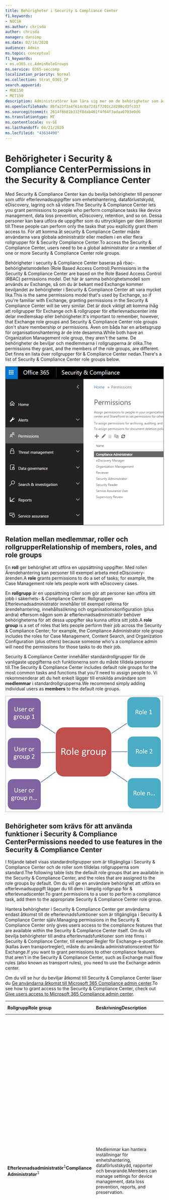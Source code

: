 ```yaml
---
title: Behörigheter i Security & Compliance Center
f1.keywords:
- NOCSH
ms.author: chrisda
author: chrisda
manager: dansimp
ms.date: 02/14/2020
audience: Admin
ms.topic: conceptual
f1_keywords:
- ms.o365.cc.AdminRoleGroups
ms.service: O365-seccomp
localization_priority: Normal
ms.collection: Strat_O365_IP
search.appverid:
- MOE150
- MET150
description: Administratörer kan lära sig mer om de behörigheter som är tillgängliga i Security & Compliance Center.
ms.openlocfilehash: 8bfa22f3a4f614c0a72d1f7201c2d299cd3fc337
ms.sourcegitcommit: 2614f8b81b332f8dab461f4f64f3adaa6703e0d6
ms.translationtype: MT
ms.contentlocale: sv-SE
ms.lasthandoff: 04/21/2020
ms.locfileid: "43634490"
---
```

# <a name="permissions-in-the-security--compliance-center"></a><span data-ttu-id="3902a-103">Behörigheter i Security & Compliance Center</span><span class="sxs-lookup"><span data-stu-id="3902a-103">Permissions in the Security & Compliance Center</span></span>

<span data-ttu-id="3902a-104">Med Security & Compliance Center kan du bevilja behörigheter till personer som utför efterlevnadsuppgifter som enhetshantering, dataförlustskydd, eDiscovery, lagring och så vidare.</span><span class="sxs-lookup"><span data-stu-id="3902a-104">The Security & Compliance Center lets you grant permissions to people who perform compliance tasks like device management, data loss prevention, eDiscovery, retention, and so on.</span></span> <span data-ttu-id="3902a-105">Dessa personer kan bara utföra de uppgifter som du uttryckligen ger dem åtkomst till.</span><span class="sxs-lookup"><span data-stu-id="3902a-105">These people can perform only the tasks that you explicitly grant them access to.</span></span> <span data-ttu-id="3902a-106">För att komma åt security & Compliance Center måste användarna vara globala administratör eller medlem i en eller flera rollgrupper för & Security Compliance Center.</span><span class="sxs-lookup"><span data-stu-id="3902a-106">To access the Security & Compliance Center, users need to be a global administrator or a member of one or more Security & Compliance Center role groups.</span></span>

<span data-ttu-id="3902a-107">Behörigheter i security & Compliance Center baseras på rbac-behörighetsmodellen (Role Based Access Control).</span><span class="sxs-lookup"><span data-stu-id="3902a-107">Permissions in the Security & Compliance Center are based on the Role Based Access Control (RBAC) permissions model.</span></span> <span data-ttu-id="3902a-108">Det här är samma behörighetsmodell som används av Exchange, så om du är bekant med Exchange kommer beviljandet av behörigheter i Security & Compliance Center att vara mycket lika.</span><span class="sxs-lookup"><span data-stu-id="3902a-108">This is the same permissions model that's used by Exchange, so if you're familiar with Exchange, granting permissions in the Security & Compliance Center will be very similar.</span></span> <span data-ttu-id="3902a-109">Det är dock viktigt att komma ihåg att rollgrupper för Exchange och & rollgrupper för efterlevnadscenter inte delar medlemskap eller behörigheter.</span><span class="sxs-lookup"><span data-stu-id="3902a-109">It's important to remember, however, that Exchange role groups and Security & Compliance Center role groups don't share membership or permissions.</span></span> <span data-ttu-id="3902a-110">Även om båda har en arbetsgrupp för organisationshantering är de inte desamma.</span><span class="sxs-lookup"><span data-stu-id="3902a-110">While both have an Organization Management role group, they aren't the same.</span></span> <span data-ttu-id="3902a-111">De behörigheter de beviljar och medlemmarna i rollgrupperna är olika.</span><span class="sxs-lookup"><span data-stu-id="3902a-111">The permissions they grant, and the members of the role groups, are different.</span></span> <span data-ttu-id="3902a-112">Det finns en lista över rollgrupper för & Compliance Center nedan.</span><span class="sxs-lookup"><span data-stu-id="3902a-112">There's a list of Security & Compliance Center role groups below.</span></span>

![Sidan Behörigheter i säkerhets- & compliance center](../../media/992c20ca-e82e-497c-9c8d-6fab212deb80.png)

## <a name="relationship-of-members-roles-and-role-groups"></a><span data-ttu-id="3902a-114">Relation mellan medlemmar, roller och rollgrupper</span><span class="sxs-lookup"><span data-stu-id="3902a-114">Relationship of members, roles, and role groups</span></span>

<span data-ttu-id="3902a-115">En **roll** ger behörighet att utföra en uppsättning uppgifter. Med rollen Ärendehantering kan personer till exempel arbeta med eDiscovery-ärenden.</span><span class="sxs-lookup"><span data-stu-id="3902a-115">A **role** grants permissions to do a set of tasks; for example, the Case Management role lets people work with eDiscovery cases.</span></span>

<span data-ttu-id="3902a-116">En **rollgrupp** är en uppsättning roller som gör att personer kan utföra sitt jobb i säkerhets- & Compliance Center. Rollgruppen Efterlevnadsadministratör innehåller till exempel rollerna för ärendehantering, innehållssökning och organisationskonfiguration (plus andra) eftersom någon som är efterlevnadsadministratör behöver behörigheterna för att dessa uppgifter ska kunna utföra sitt jobb.</span><span class="sxs-lookup"><span data-stu-id="3902a-116">A **role group** is a set of roles that lets people perform their job across the Security & Compliance Center; for example, the Compliance Administrator role group includes the roles for Case Management, Content Search, and Organization Configuration (plus others) because someone who's a compliance admin will need the permissions for those tasks to do their job.</span></span>

<span data-ttu-id="3902a-117">Security & Compliance Center innehåller standardrollgrupper för de vanligaste uppgifterna och funktionerna som du måste tilldela personer till.</span><span class="sxs-lookup"><span data-stu-id="3902a-117">The Security & Compliance Center includes default role groups for the most common tasks and functions that you'll need to assign people to.</span></span> <span data-ttu-id="3902a-118">Vi rekommenderar att du helt enkelt lägger till enskilda användare som **medlemmar** i standardrollgrupperna.</span><span class="sxs-lookup"><span data-stu-id="3902a-118">We recommend simply adding individual users as **members** to the default role groups.</span></span>

![Diagram som visar rollgruppernas relation till roller och medlemmar](../../media/2a16d200-968c-4755-98ec-f1862d58cb8b.png)

## <a name="permissions-needed-to-use-features-in-the-security--compliance-center"></a><span data-ttu-id="3902a-120">Behörigheter som krävs för att använda funktioner i Security & Compliance Center</span><span class="sxs-lookup"><span data-stu-id="3902a-120">Permissions needed to use features in the Security & Compliance Center</span></span>

<span data-ttu-id="3902a-121">I följande tabell visas standardrollgrupper som är tillgängliga i Security & Compliance Center och de roller som tilldelas rollgrupperna som standard.</span><span class="sxs-lookup"><span data-stu-id="3902a-121">The following table lists the default role groups that are available in the Security & Compliance Center, and the roles that are assigned to the role groups by default.</span></span> <span data-ttu-id="3902a-122">Om du vill ge en användare behörighet att utföra en efterlevnadsuppgift lägger du till dem i lämplig rollgrupp för & efterlevnadscenter.</span><span class="sxs-lookup"><span data-stu-id="3902a-122">To grant permissions to a user to perform a compliance task, add them to the appropriate Security & Compliance Center role group.</span></span>

<span data-ttu-id="3902a-123">Hantera behörigheter i Security & Compliance Center ger användarna endast åtkomst till de efterlevnadsfunktioner som är tillgängliga i Security & Compliance Center själv.</span><span class="sxs-lookup"><span data-stu-id="3902a-123">Managing permissions in the Security & Compliance Center only gives users access to the compliance features that are available within the Security & Compliance Center itself.</span></span> <span data-ttu-id="3902a-124">Om du vill bevilja behörigheter till andra efterlevnadsfunktioner som inte finns i Security & Compliance Center, till exempel Regler för Exchange-e-postflöde (kallas även transportregler), måste du använda administrationscentret för Exchange.</span><span class="sxs-lookup"><span data-stu-id="3902a-124">If you want to grant permissions to other compliance features that aren't in the Security & Compliance Center, such as Exchange mail flow rules (also known as transport rules), you need to use the Exchange admin center.</span></span>

<span data-ttu-id="3902a-125">Om du vill se hur du beviljar åtkomst till Security & Compliance Center läser du [Ge användarna åtkomst till Microsoft 365 Compliance admin center](grant-access-to-the-security-and-compliance-center.md).</span><span class="sxs-lookup"><span data-stu-id="3902a-125">To see how to grant access to the Security & Compliance Center, check out [Give users access to Microsoft 365 Compliance admin center](grant-access-to-the-security-and-compliance-center.md).</span></span>

|<span data-ttu-id="3902a-126">**Rollgrupp**</span><span class="sxs-lookup"><span data-stu-id="3902a-126">**Role group**</span></span>|<span data-ttu-id="3902a-127">**Beskrivning**</span><span class="sxs-lookup"><span data-stu-id="3902a-127">**Description**</span></span>|<span data-ttu-id="3902a-128">**Standardroller tilldelade**</span><span class="sxs-lookup"><span data-stu-id="3902a-128">**Default roles assigned**</span></span>|
|:-----|:-----|:-----|
|<span data-ttu-id="3902a-129">**Efterlevnadsadministratör**<sup>1</sup></span><span class="sxs-lookup"><span data-stu-id="3902a-129">**Compliance Administrator**<sup>1</sup></span></span>|<span data-ttu-id="3902a-130">Medlemmar kan hantera inställningar för enhetshantering, dataförlustskydd, rapporter och bevarande.</span><span class="sxs-lookup"><span data-stu-id="3902a-130">Members can manage settings for device management, data loss prevention, reports, and preservation.</span></span>|<span data-ttu-id="3902a-131">Ärendehantering</span><span class="sxs-lookup"><span data-stu-id="3902a-131">Case Management</span></span> <br/><br/> <span data-ttu-id="3902a-132">Administratör för efterlevnad</span><span class="sxs-lookup"><span data-stu-id="3902a-132">Compliance Administrator</span></span> <br/><br/> <span data-ttu-id="3902a-133">Efterlevnadssökning</span><span class="sxs-lookup"><span data-stu-id="3902a-133">Compliance Search</span></span> <br/><br/> <span data-ttu-id="3902a-134">Hantering av DLP-efterlevnad</span><span class="sxs-lookup"><span data-stu-id="3902a-134">DLP Compliance Management</span></span> <br/><br/> <span data-ttu-id="3902a-135">Enhetshantering</span><span class="sxs-lookup"><span data-stu-id="3902a-135">Device Management</span></span> <br/><br/> <span data-ttu-id="3902a-136">Dispositionshantering</span><span class="sxs-lookup"><span data-stu-id="3902a-136">Disposition Management</span></span> <br/><br/> <span data-ttu-id="3902a-137">Hålla</span><span class="sxs-lookup"><span data-stu-id="3902a-137">Hold</span></span> <br/><br/> <span data-ttu-id="3902a-138">Hantering av efterlevnad av IB</span><span class="sxs-lookup"><span data-stu-id="3902a-138">IB Compliance Management</span></span> <br/><br/> <span data-ttu-id="3902a-139">Hantera aviseringar</span><span class="sxs-lookup"><span data-stu-id="3902a-139">Manage Alerts</span></span> <br/><br/> <span data-ttu-id="3902a-140">Organisationskonfiguration</span><span class="sxs-lookup"><span data-stu-id="3902a-140">Organization Configuration</span></span> <br/><br/> <span data-ttu-id="3902a-141">RecordManagement (RecordManagement)</span><span class="sxs-lookup"><span data-stu-id="3902a-141">RecordManagement</span></span> <br/><br/> <span data-ttu-id="3902a-142">Hantering av kvarhållning</span><span class="sxs-lookup"><span data-stu-id="3902a-142">Retention Management</span></span> <br/><br/> <span data-ttu-id="3902a-143">Granskningsloggar med endast visa</span><span class="sxs-lookup"><span data-stu-id="3902a-143">View-Only Audit Logs</span></span> <br/><br/> <span data-ttu-id="3902a-144">Hantering av endast visningsbevarande</span><span class="sxs-lookup"><span data-stu-id="3902a-144">View-Only Retention Management</span></span> <br/><br/> <span data-ttu-id="3902a-145">Hantering av endast vy-DLP-efterlevnad</span><span class="sxs-lookup"><span data-stu-id="3902a-145">View-Only DLP Compliance Management</span></span> <br/><br/> <span data-ttu-id="3902a-146">Hantering av endast visningsenheter</span><span class="sxs-lookup"><span data-stu-id="3902a-146">View-Only Device Management</span></span> <br/><br/> <span data-ttu-id="3902a-147">Hantering av endast visning av IB-efterlevnad</span><span class="sxs-lookup"><span data-stu-id="3902a-147">View-Only IB Compliance Management</span></span> <br/><br/> <span data-ttu-id="3902a-148">Hantera aviseringar som endast visas</span><span class="sxs-lookup"><span data-stu-id="3902a-148">View-Only Manage Alerts</span></span> <br/><br/> <span data-ttu-id="3902a-149">Endast visningsmottagare</span><span class="sxs-lookup"><span data-stu-id="3902a-149">View-Only Recipients</span></span> <br/><br/> <span data-ttu-id="3902a-150">Hantering av endast visningspost</span><span class="sxs-lookup"><span data-stu-id="3902a-150">View-Only Record Management</span></span>|
|<span data-ttu-id="3902a-151">**Administratör för efterlevnadsdata**</span><span class="sxs-lookup"><span data-stu-id="3902a-151">**Compliance Data Administrator**</span></span>|<span data-ttu-id="3902a-152">Medlemmar kan hantera inställningar för enhetshantering, dataskydd, dataförlustskydd, rapporter och bevarande.</span><span class="sxs-lookup"><span data-stu-id="3902a-152">Members can manage settings for device management, data protection, data loss prevention, reports, and preservation.</span></span>|<span data-ttu-id="3902a-153">Administratör för efterlevnad</span><span class="sxs-lookup"><span data-stu-id="3902a-153">Compliance Administrator</span></span> <br/><br/> <span data-ttu-id="3902a-154">Efterlevnadssökning</span><span class="sxs-lookup"><span data-stu-id="3902a-154">Compliance Search</span></span> <br/><br/> <span data-ttu-id="3902a-155">Hantering av DLP-efterlevnad</span><span class="sxs-lookup"><span data-stu-id="3902a-155">DLP Compliance Management</span></span> <br/><br/> <span data-ttu-id="3902a-156">Enhetshantering</span><span class="sxs-lookup"><span data-stu-id="3902a-156">Device Management</span></span> <br/><br/> <span data-ttu-id="3902a-157">Dispositionshantering</span><span class="sxs-lookup"><span data-stu-id="3902a-157">Disposition Management</span></span> <br/><br/> <span data-ttu-id="3902a-158">Hantering av efterlevnad av IB</span><span class="sxs-lookup"><span data-stu-id="3902a-158">IB Compliance Management</span></span> <br/><br/> <span data-ttu-id="3902a-159">Hantera aviseringar</span><span class="sxs-lookup"><span data-stu-id="3902a-159">Manage Alerts</span></span> <br/><br/> <span data-ttu-id="3902a-160">Organisationskonfiguration</span><span class="sxs-lookup"><span data-stu-id="3902a-160">Organization Configuration</span></span> <br/><br/> <span data-ttu-id="3902a-161">RecordManagement (RecordManagement)</span><span class="sxs-lookup"><span data-stu-id="3902a-161">RecordManagement</span></span> <br/><br/> <span data-ttu-id="3902a-162">Hantering av kvarhållning</span><span class="sxs-lookup"><span data-stu-id="3902a-162">Retention Management</span></span> <br/><br/> <span data-ttu-id="3902a-163">Administratör för känslighetsetikett</span><span class="sxs-lookup"><span data-stu-id="3902a-163">Sensitivity Label Administrator</span></span> <br/><br/> <span data-ttu-id="3902a-164">Granskningsloggar med endast visa</span><span class="sxs-lookup"><span data-stu-id="3902a-164">View-Only Audit Logs</span></span> <br/><br/> <span data-ttu-id="3902a-165">Hantering av endast vy-DLP-efterlevnad</span><span class="sxs-lookup"><span data-stu-id="3902a-165">View-Only DLP Compliance Management</span></span> <br/><br/> <span data-ttu-id="3902a-166">Hantering av endast visningsenheter</span><span class="sxs-lookup"><span data-stu-id="3902a-166">View-Only Device Management</span></span> <br/><br/> <span data-ttu-id="3902a-167">Hantering av endast visning av IB-efterlevnad</span><span class="sxs-lookup"><span data-stu-id="3902a-167">View-Only IB Compliance Management</span></span> <br/><br/> <span data-ttu-id="3902a-168">Hantera aviseringar som endast visas</span><span class="sxs-lookup"><span data-stu-id="3902a-168">View-Only Manage Alerts</span></span> <br/><br/> <span data-ttu-id="3902a-169">Endast visningsmottagare</span><span class="sxs-lookup"><span data-stu-id="3902a-169">View-Only Recipients</span></span> <br/><br/> <span data-ttu-id="3902a-170">Hantering av endast visningspost</span><span class="sxs-lookup"><span data-stu-id="3902a-170">View-Only Record Management</span></span> <br/><br/> <span data-ttu-id="3902a-171">Hantering av endast visningsbevarande</span><span class="sxs-lookup"><span data-stu-id="3902a-171">View-Only Retention Management</span></span>|
|<span data-ttu-id="3902a-172">**Data Utredare**</span><span class="sxs-lookup"><span data-stu-id="3902a-172">**Data Investigator**</span></span>|<span data-ttu-id="3902a-173">Medlemmar kan utföra sökningar på postlådor, SharePoint-webbplatser och OneDrive-konton.</span><span class="sxs-lookup"><span data-stu-id="3902a-173">Members can perform searches on mailboxes, SharePoint sites, and OneDrive accounts.</span></span>|<span data-ttu-id="3902a-174">Kommunikation</span><span class="sxs-lookup"><span data-stu-id="3902a-174">Communication</span></span> <br/><br/> <span data-ttu-id="3902a-175">Efterlevnadssökning</span><span class="sxs-lookup"><span data-stu-id="3902a-175">Compliance Search</span></span> <br/><br/> <span data-ttu-id="3902a-176">Vårdnadshavare</span><span class="sxs-lookup"><span data-stu-id="3902a-176">Custodian</span></span> <br/><br/> <span data-ttu-id="3902a-177">Hantering av datautredningar</span><span class="sxs-lookup"><span data-stu-id="3902a-177">Data Investigation Management</span></span> <br/><br/> <span data-ttu-id="3902a-178">Exportera</span><span class="sxs-lookup"><span data-stu-id="3902a-178">Export</span></span><br/><br/> <span data-ttu-id="3902a-179">Förhandsgranska</span><span class="sxs-lookup"><span data-stu-id="3902a-179">Preview</span></span> <br/><br/> <span data-ttu-id="3902a-180">RMS dekryptera</span><span class="sxs-lookup"><span data-stu-id="3902a-180">RMS Decrypt</span></span> <br/><br/> <span data-ttu-id="3902a-181">Recension</span><span class="sxs-lookup"><span data-stu-id="3902a-181">Review</span></span><br/><br/> <span data-ttu-id="3902a-182">Sök och rensa</span><span class="sxs-lookup"><span data-stu-id="3902a-182">Search And Purge</span></span>|
|<span data-ttu-id="3902a-183">**eDiscovery Manager**</span><span class="sxs-lookup"><span data-stu-id="3902a-183">**eDiscovery Manager**</span></span>|<span data-ttu-id="3902a-184">Medlemmar kan utföra sökningar och spärrar på postlådor, SharePoint Online-webbplatser och OneDrive för företag-platser.</span><span class="sxs-lookup"><span data-stu-id="3902a-184">Members can perform searches and place holds on mailboxes, SharePoint Online sites, and OneDrive for Business locations.</span></span> <span data-ttu-id="3902a-185">Medlemmar kan också skapa och hantera eDiscovery-ärenden, lägga till och ta bort medlemmar i ett ärende, skapa och redigera innehållssökningar som är associerade med ett ärende och komma åt ärendedata i Avancerad eDiscovery.</span><span class="sxs-lookup"><span data-stu-id="3902a-185">Members can also create and manage eDiscovery cases, add and remove members to a case, create and edit Content Searches associated with a case, and access case data in Advanced eDiscovery.</span></span> <br/><br/> <span data-ttu-id="3902a-186">En eDiscovery Administrator är medlem i rollgruppen eDiscovery Manager som har tilldelats ytterligare behörigheter.</span><span class="sxs-lookup"><span data-stu-id="3902a-186">An eDiscovery Administrator is a member of the eDiscovery Manager role group who has been assigned additional permissions.</span></span> <span data-ttu-id="3902a-187">Förutom de uppgifter som en eDiscovery Manager kan utföra kan en eDiscovery-administratör:</span><span class="sxs-lookup"><span data-stu-id="3902a-187">In addition to the tasks that an eDiscovery Manager can perform, an eDiscovery Administrator can:</span></span> <br/><span data-ttu-id="3902a-188">\* Visa alla eDiscovery fall i organisationen.</span><span class="sxs-lookup"><span data-stu-id="3902a-188">\* View all eDiscovery cases in the organization.</span></span> <br/><span data-ttu-id="3902a-189">\* Hantera alla eDiscovery fall efter att de lägger sig som en medlem av ärendet.</span><span class="sxs-lookup"><span data-stu-id="3902a-189">\* Manage any eDiscovery case after they add themselves as a member of the case.</span></span> <br/><br/> <span data-ttu-id="3902a-190">Den primära skillnaden mellan en eDiscovery Manager och en eDiscovery Administrator är att en eDiscovery-administratör kan komma åt alla ärenden som visas på sidan **eDiscovery-ärenden** i Security & Compliance Center.</span><span class="sxs-lookup"><span data-stu-id="3902a-190">The primary difference between an eDiscovery Manager and an eDiscovery Administrator is that an eDiscovery Administrator can access all cases that are listed on the **eDiscovery cases** page in the Security & Compliance Center.</span></span> <span data-ttu-id="3902a-191">En eDiscovery-chef kan bara komma åt de ärenden som de har skapat eller ärenden som de är medlemmar i.</span><span class="sxs-lookup"><span data-stu-id="3902a-191">An eDiscovery manager can only access the cases they created or cases they are a member of.</span></span> <span data-ttu-id="3902a-192">Mer information om hur du gör en användare till eDiscovery Administrator finns [i Tilldela eDiscovery-behörigheter i Security & Compliance Center](../../compliance/assign-ediscovery-permissions.md).</span><span class="sxs-lookup"><span data-stu-id="3902a-192">For more information about making a user an eDiscovery Administrator, see [Assign eDiscovery permissions in the Security & Compliance Center](../../compliance/assign-ediscovery-permissions.md).</span></span>|<span data-ttu-id="3902a-193">Ärendehantering</span><span class="sxs-lookup"><span data-stu-id="3902a-193">Case Management</span></span> <br/><br/> <span data-ttu-id="3902a-194">Kommunikation</span><span class="sxs-lookup"><span data-stu-id="3902a-194">Communication</span></span> <br/><br/> <span data-ttu-id="3902a-195">Efterlevnadssökning</span><span class="sxs-lookup"><span data-stu-id="3902a-195">Compliance Search</span></span> <br/><br/> <span data-ttu-id="3902a-196">Vårdnadshavare</span><span class="sxs-lookup"><span data-stu-id="3902a-196">Custodian</span></span> <br/><br/> <span data-ttu-id="3902a-197">Exportera</span><span class="sxs-lookup"><span data-stu-id="3902a-197">Export</span></span> <br/><br/> <span data-ttu-id="3902a-198">Hålla</span><span class="sxs-lookup"><span data-stu-id="3902a-198">Hold</span></span> <br/><br/> <span data-ttu-id="3902a-199">Förhandsgranska</span><span class="sxs-lookup"><span data-stu-id="3902a-199">Preview</span></span> <br/><br/> <span data-ttu-id="3902a-200">RMS dekryptera</span><span class="sxs-lookup"><span data-stu-id="3902a-200">RMS Decrypt</span></span> <br/><br/> <span data-ttu-id="3902a-201">Recension</span><span class="sxs-lookup"><span data-stu-id="3902a-201">Review</span></span>|
|<span data-ttu-id="3902a-202">**Global läsare**</span><span class="sxs-lookup"><span data-stu-id="3902a-202">**Global Reader**</span></span>|<span data-ttu-id="3902a-203">Medlemmar har skrivskyddad åtkomst till rapporter, aviseringar och kan se alla konfigurationer och inställningar.</span><span class="sxs-lookup"><span data-stu-id="3902a-203">Members have read-only access to reports, alerts, and can see all the configuration and settings.</span></span><br/><br/> <span data-ttu-id="3902a-204">Den primära skillnaden mellan Global Reader och Security Reader är att en global läsare kan komma åt **konfiguration och inställningar**.</span><span class="sxs-lookup"><span data-stu-id="3902a-204">The primary difference between Global Reader and Security Reader is that an Global Reader can access **configuration and settings**.</span></span>|<span data-ttu-id="3902a-205">Säkerhetsläsare</span><span class="sxs-lookup"><span data-stu-id="3902a-205">Security Reader</span></span> <br/><br/> <span data-ttu-id="3902a-206">Känslighetsetikettläsare</span><span class="sxs-lookup"><span data-stu-id="3902a-206">Sensitivity Label Reader</span></span> <br/><br/> <span data-ttu-id="3902a-207">Service assurance-vy</span><span class="sxs-lookup"><span data-stu-id="3902a-207">Service Assurance View</span></span> <br/><br/> <span data-ttu-id="3902a-208">Granskningsloggar med endast visa</span><span class="sxs-lookup"><span data-stu-id="3902a-208">View-Only Audit Logs</span></span> <br/><br/> <span data-ttu-id="3902a-209">Hantering av endast vy-DLP-efterlevnad</span><span class="sxs-lookup"><span data-stu-id="3902a-209">View-Only DLP Compliance Management</span></span> <br/><br/> <span data-ttu-id="3902a-210">Hantering av endast visningsenheter</span><span class="sxs-lookup"><span data-stu-id="3902a-210">View-Only Device Management</span></span> <br/><br/> <span data-ttu-id="3902a-211">Hantering av endast visning av IB-efterlevnad</span><span class="sxs-lookup"><span data-stu-id="3902a-211">View-Only IB Compliance Management</span></span> <br/><br/> <span data-ttu-id="3902a-212">Hantera aviseringar som endast visas</span><span class="sxs-lookup"><span data-stu-id="3902a-212">View-Only Manage Alerts</span></span> <br/><br/> <span data-ttu-id="3902a-213">Endast visningsmottagare</span><span class="sxs-lookup"><span data-stu-id="3902a-213">View-Only Recipients</span></span> <br/><br/> <span data-ttu-id="3902a-214">Hantering av endast visningspost</span><span class="sxs-lookup"><span data-stu-id="3902a-214">View-Only Record Management</span></span> <br/><br/> <span data-ttu-id="3902a-215">Hantering av endast visningsbevarande</span><span class="sxs-lookup"><span data-stu-id="3902a-215">View-Only Retention Management</span></span>|
|<span data-ttu-id="3902a-216">**MailFlow-administratör**</span><span class="sxs-lookup"><span data-stu-id="3902a-216">**MailFlow Administrator**</span></span>|<span data-ttu-id="3902a-217">Medlemmar kan övervaka och visa insikter och rapporter om e-postflödet i Security & Compliance Center.</span><span class="sxs-lookup"><span data-stu-id="3902a-217">Members can monitor and view mail flow insights and reports in the Security & Compliance Center.</span></span> <span data-ttu-id="3902a-218">Globala administratörer kan lägga till vanliga användare i den här gruppen, men om användaren inte är medlem i exchange-administratörsgruppen har användaren inte åtkomst till Exchange-administratörsrelaterade uppgifter.</span><span class="sxs-lookup"><span data-stu-id="3902a-218">Global admins can add ordinary users to this group, but, if the user isn't a member of the Exchange Admin group, the user will not have access to Exchange admin-related tasks.</span></span>|<span data-ttu-id="3902a-219">Endast visningsmottagare</span><span class="sxs-lookup"><span data-stu-id="3902a-219">View-Only Recipients</span></span>|
|<span data-ttu-id="3902a-220">**Organisationsledning**<sup>1</sup></span><span class="sxs-lookup"><span data-stu-id="3902a-220">**Organization Management**<sup>1</sup></span></span>|<span data-ttu-id="3902a-221">Medlemmar kan styra behörigheter för åtkomst till funktioner i Security & Compliance Center och även hantera inställningar för enhetshantering, dataförlustskydd, rapporter och bevarande.</span><span class="sxs-lookup"><span data-stu-id="3902a-221">Members can control permissions for accessing features in the Security & Compliance Center, and also manage settings for device management, data loss prevention, reports, and preservation.</span></span> <br/><br/> <span data-ttu-id="3902a-222">Observera att för att en användare som inte är global administratör ska kunna se listan över enheter som hanteras av MDM för Microsoft 365 och utföra åtgärder på dessa enheter, till exempel att dra tillbaka en enhet från MDM för Office 365, måste användaren vara Exchange-administratör.</span><span class="sxs-lookup"><span data-stu-id="3902a-222">Note that in order for a user who is not a global administrator to see the list of devices managed by MDM for Microsoft 365 and perform actions on these devices, such as retiring a device from MDM for Office 365, the user must be an Exchange administrator.</span></span> <br/><br/> <span data-ttu-id="3902a-223">lobal-administratörer läggs automatiskt till som medlemmar i den här rollgruppen.</span><span class="sxs-lookup"><span data-stu-id="3902a-223">lobal admins are automatically added as members of this role group.</span></span>|<span data-ttu-id="3902a-224">Granskningsloggar</span><span class="sxs-lookup"><span data-stu-id="3902a-224">Audit Logs</span></span> <br/><br/> <span data-ttu-id="3902a-225">Ärendehantering</span><span class="sxs-lookup"><span data-stu-id="3902a-225">Case Management</span></span> <br/><br/> <span data-ttu-id="3902a-226">Administratör för efterlevnad</span><span class="sxs-lookup"><span data-stu-id="3902a-226">Compliance Administrator</span></span> <br/><br/> <span data-ttu-id="3902a-227">Efterlevnadssökning</span><span class="sxs-lookup"><span data-stu-id="3902a-227">Compliance Search</span></span> <br/><br/> <span data-ttu-id="3902a-228">Hantering av DLP-efterlevnad</span><span class="sxs-lookup"><span data-stu-id="3902a-228">DLP Compliance Management</span></span> <br/><br/> <span data-ttu-id="3902a-229">Enhetshantering</span><span class="sxs-lookup"><span data-stu-id="3902a-229">Device Management</span></span> <br/><br/> <span data-ttu-id="3902a-230">Dispositionshantering</span><span class="sxs-lookup"><span data-stu-id="3902a-230">Disposition Management</span></span> <br/><br/> <span data-ttu-id="3902a-231">Hålla</span><span class="sxs-lookup"><span data-stu-id="3902a-231">Hold</span></span> <br/><br/> <span data-ttu-id="3902a-232">Hantering av efterlevnad av IB</span><span class="sxs-lookup"><span data-stu-id="3902a-232">IB Compliance Management</span></span> <br/><br/> <span data-ttu-id="3902a-233">Hantera aviseringar</span><span class="sxs-lookup"><span data-stu-id="3902a-233">Manage Alerts</span></span> <br/><br/> <span data-ttu-id="3902a-234">Organisationskonfiguration</span><span class="sxs-lookup"><span data-stu-id="3902a-234">Organization Configuration</span></span> <br/><br/> <span data-ttu-id="3902a-235">Karantän</span><span class="sxs-lookup"><span data-stu-id="3902a-235">Quarantine</span></span> <br/><br/> <span data-ttu-id="3902a-236">RecordManagement (RecordManagement)</span><span class="sxs-lookup"><span data-stu-id="3902a-236">RecordManagement</span></span> <br/><br/> <span data-ttu-id="3902a-237">Hantering av kvarhållning</span><span class="sxs-lookup"><span data-stu-id="3902a-237">Retention Management</span></span> <br/><br/> <span data-ttu-id="3902a-238">Rollhantering</span><span class="sxs-lookup"><span data-stu-id="3902a-238">Role Management</span></span> <br/><br/> <span data-ttu-id="3902a-239">Sök och rensa</span><span class="sxs-lookup"><span data-stu-id="3902a-239">Search And Purge</span></span> <br/><br/> <span data-ttu-id="3902a-240">Säkerhetsadministratör</span><span class="sxs-lookup"><span data-stu-id="3902a-240">Security Administrator</span></span> <br/><br/> <span data-ttu-id="3902a-241">Säkerhetsläsare</span><span class="sxs-lookup"><span data-stu-id="3902a-241">Security Reader</span></span> <br/><br/> <span data-ttu-id="3902a-242">Administratör för känslighetsetikett</span><span class="sxs-lookup"><span data-stu-id="3902a-242">Sensitivity Label Administrator</span></span> <br/><br/> <span data-ttu-id="3902a-243">Känslighetsetikettläsare</span><span class="sxs-lookup"><span data-stu-id="3902a-243">Sensitivity Label Reader</span></span> <br/><br/> <span data-ttu-id="3902a-244">Service assurance-vy</span><span class="sxs-lookup"><span data-stu-id="3902a-244">Service Assurance View</span></span> <br/><br/> <span data-ttu-id="3902a-245">Granskningsloggar med endast visa</span><span class="sxs-lookup"><span data-stu-id="3902a-245">View-Only Audit Logs</span></span> <br/><br/> <span data-ttu-id="3902a-246">Hantering av endast vy-DLP-efterlevnad</span><span class="sxs-lookup"><span data-stu-id="3902a-246">View-Only DLP Compliance Management</span></span> <br/><br/> <span data-ttu-id="3902a-247">Hantering av endast visningsenheter</span><span class="sxs-lookup"><span data-stu-id="3902a-247">View-Only Device Management</span></span> <br/><br/> <span data-ttu-id="3902a-248">Hantering av endast visning av IB-efterlevnad</span><span class="sxs-lookup"><span data-stu-id="3902a-248">View-Only IB Compliance Management</span></span> <br/><br/> <span data-ttu-id="3902a-249">Hantera aviseringar som endast visas</span><span class="sxs-lookup"><span data-stu-id="3902a-249">View-Only Manage Alerts</span></span> <br/><br/> <span data-ttu-id="3902a-250">Endast visningsmottagare</span><span class="sxs-lookup"><span data-stu-id="3902a-250">View-Only Recipients</span></span> <br/><br/> <span data-ttu-id="3902a-251">Hantering av endast visningspost</span><span class="sxs-lookup"><span data-stu-id="3902a-251">View-Only Record Management</span></span> <br/><br/> <span data-ttu-id="3902a-252">Hantering av endast visningsbevarande</span><span class="sxs-lookup"><span data-stu-id="3902a-252">View-Only Retention Management</span></span>|
|<span data-ttu-id="3902a-253">**Karantänadministratör**</span><span class="sxs-lookup"><span data-stu-id="3902a-253">**Quarantine Administrator**</span></span>|<span data-ttu-id="3902a-254">Medlemmar kan komma åt alla karantänåtgärder.</span><span class="sxs-lookup"><span data-stu-id="3902a-254">Members can access all Quarantine actions.</span></span> <span data-ttu-id="3902a-255">Mer information finns i [Hantera meddelanden och filer i karantän som administratör i Office 365](manage-quarantined-messages-and-files.md)</span><span class="sxs-lookup"><span data-stu-id="3902a-255">For more information, see [Manage quarantined messages and files as an admin in Office 365](manage-quarantined-messages-and-files.md)</span></span>|<span data-ttu-id="3902a-256">Karantän</span><span class="sxs-lookup"><span data-stu-id="3902a-256">Quarantine</span></span>|
|<span data-ttu-id="3902a-257">**Hantering av arkivhandlingar**</span><span class="sxs-lookup"><span data-stu-id="3902a-257">**Records Management**</span></span>|<span data-ttu-id="3902a-258">Medlemmar kan hantera och avyttra postinnehåll.</span><span class="sxs-lookup"><span data-stu-id="3902a-258">Members can manage and dispose record content.</span></span>|<span data-ttu-id="3902a-259">Granskningsloggar</span><span class="sxs-lookup"><span data-stu-id="3902a-259">Audit Logs</span></span> <br/><br/> <span data-ttu-id="3902a-260">RecordManagement (RecordManagement)</span><span class="sxs-lookup"><span data-stu-id="3902a-260">RecordManagement</span></span> <br/><br/> <span data-ttu-id="3902a-261">Hantering av kvarhållning</span><span class="sxs-lookup"><span data-stu-id="3902a-261">Retention Management</span></span>|
|<span data-ttu-id="3902a-262">**Granskare**</span><span class="sxs-lookup"><span data-stu-id="3902a-262">**Reviewer**</span></span>|<span data-ttu-id="3902a-263">Medlemmar kan bara visa listan över ärenden på sidan eDiscovery-ärenden i Security & Compliance Center.</span><span class="sxs-lookup"><span data-stu-id="3902a-263">Members can only view the list of cases on the eDiscovery cases page in the Security & Compliance Center.</span></span> <span data-ttu-id="3902a-264">De kan inte skapa, öppna eller hantera ett eDiscovery-ärende.</span><span class="sxs-lookup"><span data-stu-id="3902a-264">They can't create, open, or manage an eDiscovery case.</span></span> <span data-ttu-id="3902a-265">Det primära syftet med den här rollgruppen är att tillåta medlemmar att visa och komma åt ärendedata i [Avancerad eDiscovery (klassisk)](../../compliance/office-365-advanced-ediscovery.md) (även känd som *Advanced eDiscovery v1*).</span><span class="sxs-lookup"><span data-stu-id="3902a-265">The primary purpose of this role group is to allow members to view and access case data in [Advanced eDiscovery (classic)](../../compliance/office-365-advanced-ediscovery.md) (also known as *Advanced eDiscovery v1*).</span></span> <br/><br/> <span data-ttu-id="3902a-266">Den här rollgruppen har de mest restriktiva eDiscovery-relaterade behörigheterna.</span><span class="sxs-lookup"><span data-stu-id="3902a-266">This role group has the most restrictive eDiscovery-related permissions.</span></span><br/><br/><span data-ttu-id="3902a-267">**Anm.:** För närvarande kan användare som är medlemmar i rollgruppen Granskare inte komma åt data i [Avancerad eDiscovery i Microsoft 365](../../compliance/overview-ediscovery-20.md) (kallas även *Advanced eDiscovery v2*).</span><span class="sxs-lookup"><span data-stu-id="3902a-267">**Note:** At this time, users who are a member of the Reviewer role group can't access data in [Advanced eDiscovery in Microsoft 365](../../compliance/overview-ediscovery-20.md) (also known as *Advanced eDiscovery v2*).</span></span> <span data-ttu-id="3902a-268">Om du vill lägga till medlemmar i ett ärende i Avancerad eDiscovery v2 så att de kan granska ärendedata måste en användare vara medlem i rollgruppen eDiscovery Manager.</span><span class="sxs-lookup"><span data-stu-id="3902a-268">To add members to a case in Advanced eDiscovery v2 so that they can review case data, a user must be a member of the eDiscovery Manager role group.</span></span>|<span data-ttu-id="3902a-269">Recension</span><span class="sxs-lookup"><span data-stu-id="3902a-269">Review</span></span>|
|<span data-ttu-id="3902a-270">**Säkerhetsadministratör**</span><span class="sxs-lookup"><span data-stu-id="3902a-270">**Security Administrator**</span></span>|<span data-ttu-id="3902a-271">Medlemmar i den här rollgruppen kan inkludera administratörer över flera tjänster samt externa partnergrupper och Microsoft Support.</span><span class="sxs-lookup"><span data-stu-id="3902a-271">Members of this role group may include cross-service administrators, as well as external partner groups and Microsoft Support.</span></span> <span data-ttu-id="3902a-272">Som standard kanske den här gruppen inte tilldelas några roller.</span><span class="sxs-lookup"><span data-stu-id="3902a-272">By default, this group may not be assigned any roles.</span></span> <span data-ttu-id="3902a-273">Det kommer dock att vara medlem i rollen Säkerhetsadministratörer i Azure Active Directory och ärver funktionerna i den rollen.</span><span class="sxs-lookup"><span data-stu-id="3902a-273">However, it will be a member of the Security Administrators role in Azure Active Directory and will inherit the capabilities of that role.</span></span> <span data-ttu-id="3902a-274">Om du vill hantera behörigheter centralt gör du ändringar i den här rollen i administrationscentret för Azure Active Directory.</span><span class="sxs-lookup"><span data-stu-id="3902a-274">To manage permissions centrally, make changes to this role in the Azure Active Directory admin center.</span></span> <span data-ttu-id="3902a-275">Mer information finns [i Administratörsrollbehörigheter i Azure Active Directory](https://docs.microsoft.com/azure/active-directory/users-groups-roles/directory-assign-admin-roles).</span><span class="sxs-lookup"><span data-stu-id="3902a-275">For more information, see [Administrator role permissions in Azure Active Directory](https://docs.microsoft.com/azure/active-directory/users-groups-roles/directory-assign-admin-roles).</span></span> <br/><br/> <span data-ttu-id="3902a-276">Om du redigerar den här rollgruppen i Security & Compliance Center gäller dessa ändringar endast för Security & Compliance Center och inte andra tjänster, medan ändringar som görs i Administrationscentret för Azure Active Directory påverkar alla tjänster.</span><span class="sxs-lookup"><span data-stu-id="3902a-276">If you edit this role group in the Security & Compliance Center, those changes apply only to the Security & Compliance Center and not any other services, whereas changes made in the Azure Active Directory admin center affect all services.</span></span> <br/><br/> <span data-ttu-id="3902a-277">Alla skrivskyddade behörigheter för rollen Säkerhetsläsare, plus ett antal ytterligare administrativa behörigheter för samma tjänster: Azure Information Protection, Identity Protection Center, Privileged Identity Management, Monitor Office 365 Service Health och Security & Compliance Center.</span><span class="sxs-lookup"><span data-stu-id="3902a-277">All of the read-only permissions of the Security reader role, plus a number of additional administrative permissions for the same services: Azure Information Protection, Identity Protection Center, Privileged Identity Management, Monitor Office 365 Service Health, and Security & Compliance Center.</span></span>|<span data-ttu-id="3902a-278">Granskningsloggar</span><span class="sxs-lookup"><span data-stu-id="3902a-278">Audit Logs</span></span> <br/><br/> <span data-ttu-id="3902a-279">Hantering av DLP-efterlevnad</span><span class="sxs-lookup"><span data-stu-id="3902a-279">DLP Compliance Management</span></span> <br/><br/> <span data-ttu-id="3902a-280">Enhetshantering</span><span class="sxs-lookup"><span data-stu-id="3902a-280">Device Management</span></span> <br/><br/> <span data-ttu-id="3902a-281">Hantering av efterlevnad av IB</span><span class="sxs-lookup"><span data-stu-id="3902a-281">IB Compliance Management</span></span> <br/><br/> <span data-ttu-id="3902a-282">Hantera aviseringar</span><span class="sxs-lookup"><span data-stu-id="3902a-282">Manage Alerts</span></span> <br/><br/> <span data-ttu-id="3902a-283">Karantän</span><span class="sxs-lookup"><span data-stu-id="3902a-283">Quarantine</span></span> <br/><br/> <span data-ttu-id="3902a-284">Säkerhetsadministratör</span><span class="sxs-lookup"><span data-stu-id="3902a-284">Security Administrator</span></span> <br/><br/> <span data-ttu-id="3902a-285">Administratör för känslighetsetikett</span><span class="sxs-lookup"><span data-stu-id="3902a-285">Sensitivity Label Administrator</span></span> <br/><br/> <span data-ttu-id="3902a-286">Granskningsloggar med endast visa</span><span class="sxs-lookup"><span data-stu-id="3902a-286">View-Only Audit Logs</span></span> <br/><br/> <span data-ttu-id="3902a-287">Hantering av endast vy-DLP-efterlevnad</span><span class="sxs-lookup"><span data-stu-id="3902a-287">View-Only DLP Compliance Management</span></span> <br/><br/> <span data-ttu-id="3902a-288">Hantering av endast visningsenheter</span><span class="sxs-lookup"><span data-stu-id="3902a-288">View-Only Device Management</span></span> <br/><br/> <span data-ttu-id="3902a-289">Hantering av endast visning av IB-efterlevnad</span><span class="sxs-lookup"><span data-stu-id="3902a-289">View-Only IB Compliance Management</span></span> <br/><br/> <span data-ttu-id="3902a-290">Hantera aviseringar som endast visas</span><span class="sxs-lookup"><span data-stu-id="3902a-290">View-Only Manage Alerts</span></span>|
|<span data-ttu-id="3902a-291">**Säkerhetsoperatör**</span><span class="sxs-lookup"><span data-stu-id="3902a-291">**Security Operator**</span></span>|<span data-ttu-id="3902a-292">Medlemmar kan hantera säkerhetsaviseringar och även visa rapporter och inställningar för säkerhetsfunktioner.</span><span class="sxs-lookup"><span data-stu-id="3902a-292">Members can manage security alerts, and also view reports and settings of security features.</span></span>|<span data-ttu-id="3902a-293">Efterlevnadssökning</span><span class="sxs-lookup"><span data-stu-id="3902a-293">Compliance Search</span></span> <br/><br/> <span data-ttu-id="3902a-294">Hantera aviseringar</span><span class="sxs-lookup"><span data-stu-id="3902a-294">Manage Alerts</span></span> <br/><br/> <span data-ttu-id="3902a-295">Säkerhetsläsare</span><span class="sxs-lookup"><span data-stu-id="3902a-295">Security Reader</span></span> <br/><br/> <span data-ttu-id="3902a-296">Granskningsloggar med endast visa</span><span class="sxs-lookup"><span data-stu-id="3902a-296">View-Only Audit Logs</span></span> <br/><br/> <span data-ttu-id="3902a-297">Hantering av endast vy-DLP-efterlevnad</span><span class="sxs-lookup"><span data-stu-id="3902a-297">View-Only DLP Compliance Management</span></span> <br/><br/> <span data-ttu-id="3902a-298">Hantering av endast visningsenheter</span><span class="sxs-lookup"><span data-stu-id="3902a-298">View-Only Device Management</span></span> <br/><br/> <span data-ttu-id="3902a-299">Hantering av endast visning av IB-efterlevnad</span><span class="sxs-lookup"><span data-stu-id="3902a-299">View-Only IB Compliance Management</span></span> <br/><br/> <span data-ttu-id="3902a-300">Hantera aviseringar som endast visas</span><span class="sxs-lookup"><span data-stu-id="3902a-300">View-Only Manage Alerts</span></span>|
|<span data-ttu-id="3902a-301">**Säkerhetsläsare**</span><span class="sxs-lookup"><span data-stu-id="3902a-301">**Security Reader**</span></span>|<span data-ttu-id="3902a-302">Medlemmar har skrivskyddad åtkomst till ett antal säkerhetsfunktioner i Identity Protection Center, Privileged Identity Management, Monitor Office 365 Service Health och Security & Compliance Center.</span><span class="sxs-lookup"><span data-stu-id="3902a-302">Members have read-only access to a number of security features of Identity Protection Center, Privileged Identity Management, Monitor Office 365 Service Health, and Security & Compliance Center.</span></span> <br/><br/> <span data-ttu-id="3902a-303">Medlemskap i den här rollgruppen synkroniseras mellan tjänster och hanteras centralt.</span><span class="sxs-lookup"><span data-stu-id="3902a-303">Membership in this role group is synchronized across services and managed centrally.</span></span> <span data-ttu-id="3902a-304">Medlemmar i den här rollgruppen kan inkludera administratörer över flera tjänster samt externa partnergrupper och Microsoft Support.</span><span class="sxs-lookup"><span data-stu-id="3902a-304">Members of this role group may include cross-service administrators, as well as external partner groups and Microsoft Support.</span></span> <span data-ttu-id="3902a-305">Som standard kanske den här gruppen inte tilldelas några roller.</span><span class="sxs-lookup"><span data-stu-id="3902a-305">By default, this group may not be assigned any roles.</span></span> <span data-ttu-id="3902a-306">Den kommer dock att vara medlem i rollen Säkerhetsläsare i Azure Active Directory och ärver funktionerna i den rollen.</span><span class="sxs-lookup"><span data-stu-id="3902a-306">However, it will be a member of the Security Readers role in Azure Active Directory and will inherit the capabilities of that role.</span></span> <span data-ttu-id="3902a-307">Om du vill hantera behörigheter centralt kan du göra ändringar i den här rollen i administrationscentret för Azure Active Directory – mer information finns [i Administratörsrollbehörigheter i Azure Active Directory](https://docs.microsoft.com/azure/active-directory/users-groups-roles/directory-assign-admin-roles).</span><span class="sxs-lookup"><span data-stu-id="3902a-307">To manage permissions centrally, make changes to this role in the Azure Active Directory admin center - for more information, see [Administrator role permissions in Azure Active Directory](https://docs.microsoft.com/azure/active-directory/users-groups-roles/directory-assign-admin-roles).</span></span> <span data-ttu-id="3902a-308">Om du redigerar den här rollgruppen i Security & Compliance Center gäller dessa ändringar endast för Security & Compliance Center och inte andra tjänster, medan ändringar som görs i administrationscentret för Active Directory i Azure påverkar alla tjänster</span><span class="sxs-lookup"><span data-stu-id="3902a-308">If you edit this role group in the Security & Compliance Center, those changes apply only to the Security & Compliance Center and not any other services, whereas changes made in the Azure Active Directory admin center affect all services</span></span>|<span data-ttu-id="3902a-309">Säkerhetsläsare</span><span class="sxs-lookup"><span data-stu-id="3902a-309">Security Reader</span></span> <br/><br/> <span data-ttu-id="3902a-310">Känslighetsetikettläsare</span><span class="sxs-lookup"><span data-stu-id="3902a-310">Sensitivity Label Reader</span></span> <br/><br/> <span data-ttu-id="3902a-311">Hantering av endast vy-DLP-efterlevnad</span><span class="sxs-lookup"><span data-stu-id="3902a-311">View-Only DLP Compliance Management</span></span> <br/><br/> <span data-ttu-id="3902a-312">Hantering av endast visningsenheter</span><span class="sxs-lookup"><span data-stu-id="3902a-312">View-Only Device Management</span></span> <br/><br/> <span data-ttu-id="3902a-313">Hantering av endast visning av IB-efterlevnad</span><span class="sxs-lookup"><span data-stu-id="3902a-313">View-Only IB Compliance Management</span></span> <br/><br/> <span data-ttu-id="3902a-314">Hantera aviseringar som endast visas</span><span class="sxs-lookup"><span data-stu-id="3902a-314">View-Only Manage Alerts</span></span>|
|<span data-ttu-id="3902a-315">**Användare av servicegaranti**</span><span class="sxs-lookup"><span data-stu-id="3902a-315">**Service Assurance User**</span></span>|<span data-ttu-id="3902a-316">Medlemmar kan komma åt avsnittet Service assurance i Security & Compliance Center.</span><span class="sxs-lookup"><span data-stu-id="3902a-316">Members can access the Service assurance section in the Security & Compliance Center.</span></span> <span data-ttu-id="3902a-317">Service assurance innehåller rapporter och dokument som beskriver Microsofts säkerhetsrutiner för kunddata som lagras i Office 365.</span><span class="sxs-lookup"><span data-stu-id="3902a-317">Service assurance provides reports and documents that describe Microsoft's security practices for customer data that's stored in Office 365.</span></span> <span data-ttu-id="3902a-318">Den innehåller också oberoende granskningsrapporter från tredje part om Office 365.</span><span class="sxs-lookup"><span data-stu-id="3902a-318">It also provides independent third-party audit reports on Office 365.</span></span> <span data-ttu-id="3902a-319">Mer information finns [i Service assurance i Security & Compliance Center](https://docs.microsoft.com/microsoft-365/compliance/service-assurance).</span><span class="sxs-lookup"><span data-stu-id="3902a-319">For more information, see [Service assurance in the Security & Compliance Center](https://docs.microsoft.com/microsoft-365/compliance/service-assurance).</span></span>|<span data-ttu-id="3902a-320">Service assurance-vy</span><span class="sxs-lookup"><span data-stu-id="3902a-320">Service Assurance View</span></span>|
|<span data-ttu-id="3902a-321">**Översyn av tillsynen**</span><span class="sxs-lookup"><span data-stu-id="3902a-321">**Supervisory Review**</span></span>|<span data-ttu-id="3902a-322">Medlemmar kan skapa och hantera de principer som definierar vilka meddelanden som ska granskas i en organisation.</span><span class="sxs-lookup"><span data-stu-id="3902a-322">Members can create and manage the policies that define which communications are subject to review in an organization.</span></span> <span data-ttu-id="3902a-323">Mer information finns i [Konfigurera principer för kommunikationsefterlevnad för din organisation](../../compliance/communication-compliance-configure.md).</span><span class="sxs-lookup"><span data-stu-id="3902a-323">For more information, see [Configure communication compliance policies for your organization](../../compliance/communication-compliance-configure.md).</span></span>|<span data-ttu-id="3902a-324">Administratör för tillsynsgranskning</span><span class="sxs-lookup"><span data-stu-id="3902a-324">Supervisory Review Administrator</span></span>|

> [!NOTE]
> <span data-ttu-id="3902a-325"><sup>1.</sup> Den här rollgruppen tilldelar inte medlemmarna de behörigheter som krävs för att söka i granskningsloggen eller för att använda rapporter som kan innehålla Exchange-data, till exempel DLP- eller ATP-rapporterna.</span><span class="sxs-lookup"><span data-stu-id="3902a-325"><sup>1</sup>This role group doesn't assign members the permissions necessary to search the audit log or to use any reports that might include Exchange data, such as the DLP or ATP reports.</span></span> <span data-ttu-id="3902a-326">Om du vill söka i granskningsloggen eller visa alla rapporter måste en användare tilldelas behörigheter i Exchange Online.</span><span class="sxs-lookup"><span data-stu-id="3902a-326">To search the audit log or to view all reports, a user has to be assigned permissions in Exchange Online.</span></span> <span data-ttu-id="3902a-327">Detta beror på att den underliggande cmdlet som används för att söka i granskningsloggen är en Exchange Online-cmdlet.</span><span class="sxs-lookup"><span data-stu-id="3902a-327">This is because the underlying cmdlet used to search the audit log is an Exchange Online cmdlet.</span></span> <span data-ttu-id="3902a-328">Globala administratörer kan söka i granskningsloggen och visa alla rapporter eftersom de automatiskt läggs till som medlemmar i rollgruppen Organisationshantering i Exchange Online.</span><span class="sxs-lookup"><span data-stu-id="3902a-328">Global admins can search the audit log and view all reports because they're automatically added as members of the Organization Management role group in Exchange Online.</span></span> <span data-ttu-id="3902a-329">Mer information finns [i Sök i granskningsloggen i Security & Compliance Center](https://docs.microsoft.com/microsoft-365/compliance/search-the-audit-log-in-security-and-compliance).</span><span class="sxs-lookup"><span data-stu-id="3902a-329">For more information, see [Search the audit log in the Security & Compliance Center](https://docs.microsoft.com/microsoft-365/compliance/search-the-audit-log-in-security-and-compliance).</span></span>

## <a name="roles-in-the-security--compliance-center"></a><span data-ttu-id="3902a-330">Roller i Security & Compliance Center</span><span class="sxs-lookup"><span data-stu-id="3902a-330">Roles in the Security & Compliance Center</span></span>

<span data-ttu-id="3902a-331">I följande tabell visas de tillgängliga rollerna och de rollgrupper som de har tilldelats som standard.</span><span class="sxs-lookup"><span data-stu-id="3902a-331">The following table lists the available roles and the role groups that they're assigned to by default.</span></span>

<span data-ttu-id="3902a-332">Observera att följande roller inte tilldelas rollgruppen Organisationshantering som standard:</span><span class="sxs-lookup"><span data-stu-id="3902a-332">Note that the following roles aren't assigned to the Organization Management role group by default:</span></span>

- <span data-ttu-id="3902a-333">Kommunikation</span><span class="sxs-lookup"><span data-stu-id="3902a-333">Communication</span></span>

- <span data-ttu-id="3902a-334">Vårdnadshavare</span><span class="sxs-lookup"><span data-stu-id="3902a-334">Custodian</span></span>

- <span data-ttu-id="3902a-335">Hantering av datautredningar</span><span class="sxs-lookup"><span data-stu-id="3902a-335">Data Investigation Management</span></span>

- <span data-ttu-id="3902a-336">Exportera</span><span class="sxs-lookup"><span data-stu-id="3902a-336">Export</span></span>

- <span data-ttu-id="3902a-337">Förhandsgranska</span><span class="sxs-lookup"><span data-stu-id="3902a-337">Preview</span></span>

- <span data-ttu-id="3902a-338">Recension</span><span class="sxs-lookup"><span data-stu-id="3902a-338">Review</span></span>

- <span data-ttu-id="3902a-339">RMS dekryptera</span><span class="sxs-lookup"><span data-stu-id="3902a-339">RMS Decrypt</span></span>

- <span data-ttu-id="3902a-340">Administratör för tillsynsgranskning</span><span class="sxs-lookup"><span data-stu-id="3902a-340">Supervisory Review Administrator</span></span>

|<span data-ttu-id="3902a-341">**Roll**</span><span class="sxs-lookup"><span data-stu-id="3902a-341">**Role**</span></span>|<span data-ttu-id="3902a-342">**Beskrivning**</span><span class="sxs-lookup"><span data-stu-id="3902a-342">**Description**</span></span>|<span data-ttu-id="3902a-343">**Standardrollgrupptilldelningar**</span><span class="sxs-lookup"><span data-stu-id="3902a-343">**Default role group assignments**</span></span>|
|:-----|:-----|:-----|
|<span data-ttu-id="3902a-344">**Granskningsloggar**</span><span class="sxs-lookup"><span data-stu-id="3902a-344">**Audit Logs**</span></span>|<span data-ttu-id="3902a-345">Aktivera och konfigurera granskning för organisationen, visa organisationens granskningsrapporter och exportera sedan rapporterna till en fil.</span><span class="sxs-lookup"><span data-stu-id="3902a-345">Turn on and configure auditing for the organization, view the organization's audit reports, and then export these reports to a file.</span></span>|<span data-ttu-id="3902a-346">Organisationshantering</span><span class="sxs-lookup"><span data-stu-id="3902a-346">Organization Management</span></span> <br/><br/> <span data-ttu-id="3902a-347">Hantering av arkivhandlingar</span><span class="sxs-lookup"><span data-stu-id="3902a-347">Records Management</span></span> <br/><br/> <span data-ttu-id="3902a-348">Säkerhetsadministratör</span><span class="sxs-lookup"><span data-stu-id="3902a-348">Security Administrator</span></span>|
|<span data-ttu-id="3902a-349">**Ärendehantering**</span><span class="sxs-lookup"><span data-stu-id="3902a-349">**Case Management**</span></span>|<span data-ttu-id="3902a-350">Skapa, redigera, ta bort och kontrollera åtkomsten till eDiscovery-ärenden.</span><span class="sxs-lookup"><span data-stu-id="3902a-350">Create, edit, delete, and control access to eDiscovery cases.</span></span>|<span data-ttu-id="3902a-351">Administratör för efterlevnad</span><span class="sxs-lookup"><span data-stu-id="3902a-351">Compliance Administrator</span></span> <br/><br/> <span data-ttu-id="3902a-352">eDiscovery Manager</span><span class="sxs-lookup"><span data-stu-id="3902a-352">eDiscovery Manager</span></span> <br/><br/> <span data-ttu-id="3902a-353">Organisationshantering</span><span class="sxs-lookup"><span data-stu-id="3902a-353">Organization Management</span></span>|
|<span data-ttu-id="3902a-354">**Kommunikation**</span><span class="sxs-lookup"><span data-stu-id="3902a-354">**Communication**</span></span>|<span data-ttu-id="3902a-355">Hantera all kommunikation med de vårdnadshavare som identifierats i ett avancerat eDiscovery-fall.</span><span class="sxs-lookup"><span data-stu-id="3902a-355">Manage all communications with the custodians identified in an Advanced eDiscovery case.</span></span>  <span data-ttu-id="3902a-356">Skapa spärra meddelanden, håll upp påminnelser och eskalering till hantering.</span><span class="sxs-lookup"><span data-stu-id="3902a-356">Create hold notifications, hold reminders, and escalations to management.</span></span> <span data-ttu-id="3902a-357">Spåra bekräftelse av förvaringsrum och hantera åtkomst till den depåportal som används av varje vårdnadshavare i ett fall för att spåra kommunikation i de fall där de identifierades som vårdnadshavare.</span><span class="sxs-lookup"><span data-stu-id="3902a-357">Track custodian acknowledgement of hold notifications and manage access to the custodian portal that is used by each custodian in a case to track communications for the cases where they were identified as a custodian.</span></span>|<span data-ttu-id="3902a-358">eDiscovery Manager</span><span class="sxs-lookup"><span data-stu-id="3902a-358">eDiscovery Manager</span></span>|
|<span data-ttu-id="3902a-359">**Administratör för efterlevnad**</span><span class="sxs-lookup"><span data-stu-id="3902a-359">**Compliance Administrator**</span></span>|<span data-ttu-id="3902a-360">Visa och redigera inställningar och rapporter för efterlevnadsfunktioner.</span><span class="sxs-lookup"><span data-stu-id="3902a-360">View and edit settings and reports for compliance features.</span></span>|<span data-ttu-id="3902a-361">Administratör för efterlevnad</span><span class="sxs-lookup"><span data-stu-id="3902a-361">Compliance Administrator</span></span> <br/><br/> <span data-ttu-id="3902a-362">Administratör för efterlevnadsdata</span><span class="sxs-lookup"><span data-stu-id="3902a-362">Compliance Data Administrator</span></span> <br/><br/> <span data-ttu-id="3902a-363">Organisationshantering</span><span class="sxs-lookup"><span data-stu-id="3902a-363">Organization Management</span></span>|
|<span data-ttu-id="3902a-364">**Efterlevnadssökning**</span><span class="sxs-lookup"><span data-stu-id="3902a-364">**Compliance Search**</span></span>|<span data-ttu-id="3902a-365">Gör sökningar över postlådor och få en uppskattning av resultaten.</span><span class="sxs-lookup"><span data-stu-id="3902a-365">Perform searches across mailboxes and get an estimate of the results.</span></span>|<span data-ttu-id="3902a-366">Administratör för efterlevnad</span><span class="sxs-lookup"><span data-stu-id="3902a-366">Compliance Administrator</span></span> <br/><br/> <span data-ttu-id="3902a-367">Administratör för efterlevnadsdata</span><span class="sxs-lookup"><span data-stu-id="3902a-367">Compliance Data Administrator</span></span> <br/><br/> <span data-ttu-id="3902a-368">eDiscovery Manager</span><span class="sxs-lookup"><span data-stu-id="3902a-368">eDiscovery Manager</span></span> <br/><br/> <span data-ttu-id="3902a-369">Organisationshantering</span><span class="sxs-lookup"><span data-stu-id="3902a-369">Organization Management</span></span> <br/><br/> <span data-ttu-id="3902a-370">Säkerhetsoperatör</span><span class="sxs-lookup"><span data-stu-id="3902a-370">Security Operator</span></span>|
|<span data-ttu-id="3902a-371">**Vårdnadshavare**</span><span class="sxs-lookup"><span data-stu-id="3902a-371">**Custodian**</span></span>|<span data-ttu-id="3902a-372">Identifiera och hantera vårdnadshavare för avancerade eDiscovery-ärenden och använd informationen från Azure Active Directory och andra källor för att hitta datakällor som är associerade med vårdnadshavare.</span><span class="sxs-lookup"><span data-stu-id="3902a-372">Identify and manage custodians for Advanced eDiscovery cases and use the information from Azure Active Directory and other sources to find data sources associated with custodians.</span></span> <span data-ttu-id="3902a-373">Associera andra datakällor som postlådor, SharePoint-webbplatser och Teams med vårdnadshavare i ett ärende.</span><span class="sxs-lookup"><span data-stu-id="3902a-373">Associate other data sources such as mailboxes, SharePoint sites, and Teams with custodians in a case.</span></span>  <span data-ttu-id="3902a-374">Placera en juridisk spärr på de datakällor som är associerade med vårdnadshavare för att bevara innehållet i samband med ett ärende.</span><span class="sxs-lookup"><span data-stu-id="3902a-374">Place a legal hold on the data sources associated with custodians to preserve content in the context of a case.</span></span>|<span data-ttu-id="3902a-375">eDiscovery Manager</span><span class="sxs-lookup"><span data-stu-id="3902a-375">eDiscovery Manager</span></span>|
|<span data-ttu-id="3902a-376">**Hantering av datautredningar**</span><span class="sxs-lookup"><span data-stu-id="3902a-376">**Data Investigation Management**</span></span>|<span data-ttu-id="3902a-377">Skapa, redigera, ta bort och kontrollera åtkomsten till dataundersökningar.</span><span class="sxs-lookup"><span data-stu-id="3902a-377">Create, edit, delete, and control access to data investigations.</span></span>|<span data-ttu-id="3902a-378">Data Utredare</span><span class="sxs-lookup"><span data-stu-id="3902a-378">Data Investigator</span></span>|
|<span data-ttu-id="3902a-379">**Enhetshantering**</span><span class="sxs-lookup"><span data-stu-id="3902a-379">**Device Management**</span></span>|<span data-ttu-id="3902a-380">Visa och redigera inställningar och rapporter för enhetshanteringsfunktioner.</span><span class="sxs-lookup"><span data-stu-id="3902a-380">View and edit settings and reports for device management features.</span></span>|<span data-ttu-id="3902a-381">Administratör för efterlevnad</span><span class="sxs-lookup"><span data-stu-id="3902a-381">Compliance Administrator</span></span> <br/><br/> <span data-ttu-id="3902a-382">Administratör för efterlevnadsdata</span><span class="sxs-lookup"><span data-stu-id="3902a-382">Compliance Data Administrator</span></span> <br/><br/> <span data-ttu-id="3902a-383">Organisationshantering</span><span class="sxs-lookup"><span data-stu-id="3902a-383">Organization Management</span></span> <br/><br/> <span data-ttu-id="3902a-384">Säkerhetsadministratör</span><span class="sxs-lookup"><span data-stu-id="3902a-384">Security Administrator</span></span>|
|<span data-ttu-id="3902a-385">**Dispositionshantering**</span><span class="sxs-lookup"><span data-stu-id="3902a-385">**Disposition Management**</span></span>|<span data-ttu-id="3902a-386">Kontrollbehörigheter för åtkomst till manuell disposition i Security & Compliance Center.</span><span class="sxs-lookup"><span data-stu-id="3902a-386">Control permissions for accessing Manual Disposition in the Security & Compliance Center.</span></span>|<span data-ttu-id="3902a-387">Administratör för efterlevnad</span><span class="sxs-lookup"><span data-stu-id="3902a-387">Compliance Administrator</span></span> <br/><br/> <span data-ttu-id="3902a-388">Administratör för efterlevnadsdata</span><span class="sxs-lookup"><span data-stu-id="3902a-388">Compliance Data Administrator</span></span> <br/><br/> <span data-ttu-id="3902a-389">Organisationshantering</span><span class="sxs-lookup"><span data-stu-id="3902a-389">Organization Management</span></span>|
|<span data-ttu-id="3902a-390">**Hantering av DLP-efterlevnad**</span><span class="sxs-lookup"><span data-stu-id="3902a-390">**DLP Compliance Management**</span></span>|<span data-ttu-id="3902a-391">Visa och redigera inställningar och rapporter för DLP-principer (Data Loss Prevention).</span><span class="sxs-lookup"><span data-stu-id="3902a-391">View and edit settings and reports for data loss prevention (DLP) policies.</span></span>|<span data-ttu-id="3902a-392">Administratör för efterlevnad</span><span class="sxs-lookup"><span data-stu-id="3902a-392">Compliance Administrator</span></span> <br/><br/> <span data-ttu-id="3902a-393">Administratör för efterlevnadsdata</span><span class="sxs-lookup"><span data-stu-id="3902a-393">Compliance Data Administrator</span></span> <br/><br/> <span data-ttu-id="3902a-394">Organisationshantering</span><span class="sxs-lookup"><span data-stu-id="3902a-394">Organization Management</span></span> <br/><br/> <span data-ttu-id="3902a-395">Säkerhetsadministratör</span><span class="sxs-lookup"><span data-stu-id="3902a-395">Security Administrator</span></span>|
|<span data-ttu-id="3902a-396">**Exportera**</span><span class="sxs-lookup"><span data-stu-id="3902a-396">**Export**</span></span>|<span data-ttu-id="3902a-397">Exportera postlåda och webbplatsinnehåll som returneras från sökningar.</span><span class="sxs-lookup"><span data-stu-id="3902a-397">Export mailbox and site content that's returned from searches.</span></span>|<span data-ttu-id="3902a-398">eDiscovery Manager</span><span class="sxs-lookup"><span data-stu-id="3902a-398">eDiscovery Manager</span></span>|
|<span data-ttu-id="3902a-399">**Hålla**</span><span class="sxs-lookup"><span data-stu-id="3902a-399">**Hold**</span></span>|<span data-ttu-id="3902a-400">Placera innehåll i postlådor, webbplatser och gemensamma mappar.</span><span class="sxs-lookup"><span data-stu-id="3902a-400">Place content in mailboxes, sites, and public folders on hold.</span></span> <span data-ttu-id="3902a-401">När det är spärrat lagras en kopia av innehållet på en säker plats.</span><span class="sxs-lookup"><span data-stu-id="3902a-401">When on hold, a copy of the content is stored in a secure location.</span></span> <span data-ttu-id="3902a-402">Innehållsägare kan fortfarande ändra eller ta bort det ursprungliga innehållet.</span><span class="sxs-lookup"><span data-stu-id="3902a-402">Content owners will still be able to modify or delete the original content.</span></span>|<span data-ttu-id="3902a-403">Administratör för efterlevnad</span><span class="sxs-lookup"><span data-stu-id="3902a-403">Compliance Administrator</span></span> <br/><br/> <span data-ttu-id="3902a-404">eDiscovery Manager</span><span class="sxs-lookup"><span data-stu-id="3902a-404">eDiscovery Manager</span></span> <br/><br/> <span data-ttu-id="3902a-405">Organisationshantering</span><span class="sxs-lookup"><span data-stu-id="3902a-405">Organization Management</span></span>|
|<span data-ttu-id="3902a-406">**Hantering av efterlevnad av IB**</span><span class="sxs-lookup"><span data-stu-id="3902a-406">**IB Compliance Management**</span></span>|<span data-ttu-id="3902a-407">Visa, skapa, ta bort, ändra och testa principer för informationsbarriär.</span><span class="sxs-lookup"><span data-stu-id="3902a-407">View, create, remove, modify, and test Information Barrier policies.</span></span>|<span data-ttu-id="3902a-408">Administratör för efterlevnad</span><span class="sxs-lookup"><span data-stu-id="3902a-408">Compliance Administrator</span></span> <br/><br/> <span data-ttu-id="3902a-409">Administratör för efterlevnadsdata</span><span class="sxs-lookup"><span data-stu-id="3902a-409">Compliance Data Administrator</span></span> <br/><br/> <span data-ttu-id="3902a-410">Organisationshantering</span><span class="sxs-lookup"><span data-stu-id="3902a-410">Organization Management</span></span> <br/><br/> <span data-ttu-id="3902a-411">Säkerhetsadministratör</span><span class="sxs-lookup"><span data-stu-id="3902a-411">Security Administrator</span></span>|
|<span data-ttu-id="3902a-412">**Hantera aviseringar**</span><span class="sxs-lookup"><span data-stu-id="3902a-412">**Manage Alerts**</span></span>|<span data-ttu-id="3902a-413">Visa och redigera inställningar och rapporter för aviseringar.</span><span class="sxs-lookup"><span data-stu-id="3902a-413">View and edit settings and reports for alerts.</span></span>|<span data-ttu-id="3902a-414">Administratör för efterlevnad</span><span class="sxs-lookup"><span data-stu-id="3902a-414">Compliance Administrator</span></span> <br/><br/> <span data-ttu-id="3902a-415">Administratör för efterlevnadsdata</span><span class="sxs-lookup"><span data-stu-id="3902a-415">Compliance Data Administrator</span></span> <br/><br/> <span data-ttu-id="3902a-416">Organisationshantering</span><span class="sxs-lookup"><span data-stu-id="3902a-416">Organization Management</span></span> <br/><br/> <span data-ttu-id="3902a-417">Säkerhetsadministratör</span><span class="sxs-lookup"><span data-stu-id="3902a-417">Security Administrator</span></span> <br/><br/> <span data-ttu-id="3902a-418">Säkerhetsoperatör</span><span class="sxs-lookup"><span data-stu-id="3902a-418">Security Operator</span></span>|
|<span data-ttu-id="3902a-419">**Organisationskonfiguration**</span><span class="sxs-lookup"><span data-stu-id="3902a-419">**Organization Configuration**</span></span>|<span data-ttu-id="3902a-420">Kör, visa och exportera granskningsrapporter och hantera efterlevnadsprinciper för DLP, enheter och bevarande.</span><span class="sxs-lookup"><span data-stu-id="3902a-420">Run, view, and export audit reports and manage compliance policies for DLP, devices, and preservation.</span></span>|<span data-ttu-id="3902a-421">Administratör för efterlevnad</span><span class="sxs-lookup"><span data-stu-id="3902a-421">Compliance Administrator</span></span> <br/><br/> <span data-ttu-id="3902a-422">Administratör för efterlevnadsdata</span><span class="sxs-lookup"><span data-stu-id="3902a-422">Compliance Data Administrator</span></span> <br/><br/> <span data-ttu-id="3902a-423">Organisationshantering</span><span class="sxs-lookup"><span data-stu-id="3902a-423">Organization Management</span></span>|
|<span data-ttu-id="3902a-424">**Förhandsgranska**</span><span class="sxs-lookup"><span data-stu-id="3902a-424">**Preview**</span></span>|<span data-ttu-id="3902a-425">Visa en lista över objekt som returneras från innehållssökningar och öppna varje objekt från listan för att visa dess innehåll.</span><span class="sxs-lookup"><span data-stu-id="3902a-425">View a list of items that are returned from content searches, and open each item from the list to view its contents.</span></span>|<span data-ttu-id="3902a-426">eDiscovery Manager</span><span class="sxs-lookup"><span data-stu-id="3902a-426">eDiscovery Manager</span></span>|
|<span data-ttu-id="3902a-427">**Karantän**</span><span class="sxs-lookup"><span data-stu-id="3902a-427">**Quarantine**</span></span>|<span data-ttu-id="3902a-428">Gör det möjligt att visa och släppa e-post i karantän.</span><span class="sxs-lookup"><span data-stu-id="3902a-428">Allows viewing and releasing quarantined email.</span></span>|<span data-ttu-id="3902a-429">Karantänadministratör</span><span class="sxs-lookup"><span data-stu-id="3902a-429">Quarantine Administrator</span></span> <br/><br/> <span data-ttu-id="3902a-430">Säkerhetsadministratör</span><span class="sxs-lookup"><span data-stu-id="3902a-430">Security Administrator</span></span> <br/><br/> <span data-ttu-id="3902a-431">Organisationshantering</span><span class="sxs-lookup"><span data-stu-id="3902a-431">Organization Management</span></span>|
|<span data-ttu-id="3902a-432">**RecordManagement (RecordManagement)**</span><span class="sxs-lookup"><span data-stu-id="3902a-432">**RecordManagement**</span></span>|<span data-ttu-id="3902a-433">Visa och redigera konfigurationen och rapporterna för funktionen Posthantering.</span><span class="sxs-lookup"><span data-stu-id="3902a-433">View and edit the configuration and reports for the Record Management feature.</span></span>|<span data-ttu-id="3902a-434">Administratör för efterlevnad</span><span class="sxs-lookup"><span data-stu-id="3902a-434">Compliance Administrator</span></span> <br/><br/> <span data-ttu-id="3902a-435">Administratör för efterlevnadsdata</span><span class="sxs-lookup"><span data-stu-id="3902a-435">Compliance Data Administrator</span></span> <br/><br/> <span data-ttu-id="3902a-436">Organisationshantering</span><span class="sxs-lookup"><span data-stu-id="3902a-436">Organization Management</span></span> <br/><br/> <span data-ttu-id="3902a-437">Hantering av arkivhandlingar</span><span class="sxs-lookup"><span data-stu-id="3902a-437">Records Management</span></span>|
|<span data-ttu-id="3902a-438">**Hantering av kvarhållning**</span><span class="sxs-lookup"><span data-stu-id="3902a-438">**Retention Management**</span></span>|<span data-ttu-id="3902a-439">Hantera bevarandeprinciper.</span><span class="sxs-lookup"><span data-stu-id="3902a-439">Manage retention policies.</span></span>|<span data-ttu-id="3902a-440">Hantering av arkivhandlingar</span><span class="sxs-lookup"><span data-stu-id="3902a-440">Records Management</span></span> <br/><br/> <span data-ttu-id="3902a-441">Administratör för efterlevnad</span><span class="sxs-lookup"><span data-stu-id="3902a-441">Compliance Administrator</span></span> <br/><br/> <span data-ttu-id="3902a-442">Administratör för efterlevnadsdata</span><span class="sxs-lookup"><span data-stu-id="3902a-442">Compliance Data Administrator</span></span> <br/><br/> <span data-ttu-id="3902a-443">Organisationshantering</span><span class="sxs-lookup"><span data-stu-id="3902a-443">Organization Management</span></span>|
|<span data-ttu-id="3902a-444">**Recension**</span><span class="sxs-lookup"><span data-stu-id="3902a-444">**Review**</span></span>|<span data-ttu-id="3902a-445">Använd Avancerad eDiscovery för att spåra, tagga, analysera och testa dokument som har tilldelats dem.</span><span class="sxs-lookup"><span data-stu-id="3902a-445">Use Advanced eDiscovery to track, tag, analyze, and test documents that are assigned to them.</span></span>|<span data-ttu-id="3902a-446">eDiscovery Manager</span><span class="sxs-lookup"><span data-stu-id="3902a-446">eDiscovery Manager</span></span> <br/><br/> <span data-ttu-id="3902a-447">Granskare</span><span class="sxs-lookup"><span data-stu-id="3902a-447">Reviewer</span></span>|
|<span data-ttu-id="3902a-448">**RMS dekryptera**</span><span class="sxs-lookup"><span data-stu-id="3902a-448">**RMS Decrypt**</span></span>|<span data-ttu-id="3902a-449">Dekryptera RMS-skyddat innehåll när du exporterar sökresultat.</span><span class="sxs-lookup"><span data-stu-id="3902a-449">Decrypt RMS-protected content when exporting search results.</span></span>|<span data-ttu-id="3902a-450">eDiscovery Manager</span><span class="sxs-lookup"><span data-stu-id="3902a-450">eDiscovery Manager</span></span>|
|<span data-ttu-id="3902a-451">**Rollhantering**</span><span class="sxs-lookup"><span data-stu-id="3902a-451">**Role Management**</span></span>|<span data-ttu-id="3902a-452">Hantera rollgruppsmedlemskap och skapa eller ta bort anpassade rollgrupper.</span><span class="sxs-lookup"><span data-stu-id="3902a-452">Manage role group membership and create or delete custom role groups.</span></span>|<span data-ttu-id="3902a-453">Organisationshantering</span><span class="sxs-lookup"><span data-stu-id="3902a-453">Organization Management</span></span>|
|<span data-ttu-id="3902a-454">**Sök och rensa**</span><span class="sxs-lookup"><span data-stu-id="3902a-454">**Search And Purge**</span></span>|<span data-ttu-id="3902a-455">Gör det möjligt för personer att ta bort data som matchar villkoren för en innehållssökning.</span><span class="sxs-lookup"><span data-stu-id="3902a-455">Lets people bulk-remove data that matches the criteria of a content search.</span></span>|<span data-ttu-id="3902a-456">Organisationshantering</span><span class="sxs-lookup"><span data-stu-id="3902a-456">Organization Management</span></span>|
|<span data-ttu-id="3902a-457">**Säkerhetsadministratör**</span><span class="sxs-lookup"><span data-stu-id="3902a-457">**Security Administrator**</span></span>|<span data-ttu-id="3902a-458">Visa och redigera konfigurationen och rapporterna för säkerhetsfunktioner.</span><span class="sxs-lookup"><span data-stu-id="3902a-458">View and edit the configuration and reports for Security features.</span></span>|<span data-ttu-id="3902a-459">Organisationshantering</span><span class="sxs-lookup"><span data-stu-id="3902a-459">Organization Management</span></span> <br/><br/> <span data-ttu-id="3902a-460">Säkerhetsadministratör</span><span class="sxs-lookup"><span data-stu-id="3902a-460">Security Administrator</span></span>|
|<span data-ttu-id="3902a-461">**Säkerhetsläsare**</span><span class="sxs-lookup"><span data-stu-id="3902a-461">**Security Reader**</span></span>|<span data-ttu-id="3902a-462">Visa konfiguration och rapporter för säkerhetsfunktioner.</span><span class="sxs-lookup"><span data-stu-id="3902a-462">View the configuration and reports for Security features.</span></span>|<span data-ttu-id="3902a-463">Organisationshantering</span><span class="sxs-lookup"><span data-stu-id="3902a-463">Organization Management</span></span> <br/><br/> <span data-ttu-id="3902a-464">Säkerhetsoperatör</span><span class="sxs-lookup"><span data-stu-id="3902a-464">Security Operator</span></span> <br/><br/> <span data-ttu-id="3902a-465">Säkerhetsläsare</span><span class="sxs-lookup"><span data-stu-id="3902a-465">Security Reader</span></span>|
|<span data-ttu-id="3902a-466">**Administratör för känslighetsetikett**</span><span class="sxs-lookup"><span data-stu-id="3902a-466">**Sensitivity Label Administrator**</span></span>|<span data-ttu-id="3902a-467">Visa, skapa, ändra och ta bort känslighetsetiketter.</span><span class="sxs-lookup"><span data-stu-id="3902a-467">View, create, modify, and remove sensitivity labels.</span></span>|<span data-ttu-id="3902a-468">Administratör för efterlevnadsdata</span><span class="sxs-lookup"><span data-stu-id="3902a-468">Compliance Data Administrator</span></span> <br/><br/> <span data-ttu-id="3902a-469">Organisationshantering</span><span class="sxs-lookup"><span data-stu-id="3902a-469">Organization Management</span></span> <br/><br/> <span data-ttu-id="3902a-470">Säkerhetsadministratör</span><span class="sxs-lookup"><span data-stu-id="3902a-470">Security Administrator</span></span>|
|<span data-ttu-id="3902a-471">**Känslighetsetikettläsare**</span><span class="sxs-lookup"><span data-stu-id="3902a-471">**Sensitivity Label Reader**</span></span>|<span data-ttu-id="3902a-472">Visa konfiguration och användning av känslighetsetiketter.</span><span class="sxs-lookup"><span data-stu-id="3902a-472">View the configuration and usage of sensitivity labels.</span></span>|<span data-ttu-id="3902a-473">Global läsare</span><span class="sxs-lookup"><span data-stu-id="3902a-473">Global Reader</span></span> <br/><br/> <span data-ttu-id="3902a-474">Organisationshantering</span><span class="sxs-lookup"><span data-stu-id="3902a-474">Organization Management</span></span> <br/><br/> <span data-ttu-id="3902a-475">Säkerhetsläsare</span><span class="sxs-lookup"><span data-stu-id="3902a-475">Security Reader</span></span>|
|<span data-ttu-id="3902a-476">**Service assurance-vy**</span><span class="sxs-lookup"><span data-stu-id="3902a-476">**Service Assurance View**</span></span>|<span data-ttu-id="3902a-477">Ladda ner tillgängliga dokument från avsnittet Service Assurance.</span><span class="sxs-lookup"><span data-stu-id="3902a-477">Download the available documents from the Service Assurance section.</span></span> <span data-ttu-id="3902a-478">Innehållet innehåller oberoende granskning, efterlevnadsdokumentation och förtroenderelaterad vägledning för att använda Microsoft 365-funktioner för att hantera regelefterlevnad och säkerhetsrisker.</span><span class="sxs-lookup"><span data-stu-id="3902a-478">Content includes independent auditing, compliance documentation, and trust-related guidance for using Microsoft 365 features to manage regulatory compliance and security risks.</span></span>|<span data-ttu-id="3902a-479">Användare av servicegaranti</span><span class="sxs-lookup"><span data-stu-id="3902a-479">Service Assurance User</span></span> <br/><br/> <span data-ttu-id="3902a-480">Organisationshantering</span><span class="sxs-lookup"><span data-stu-id="3902a-480">Organization Management</span></span>|
|<span data-ttu-id="3902a-481">**Administratör för tillsynsgranskning**</span><span class="sxs-lookup"><span data-stu-id="3902a-481">**Supervisory Review Administrator**</span></span>|<span data-ttu-id="3902a-482">Hantera riktlinjer för tillsynsgranskning, inklusive vilka meddelanden som ska granskas och vem som ska utföra granskningen.</span><span class="sxs-lookup"><span data-stu-id="3902a-482">Manage supervisory review policies, including which communications to review and who should perform the review.</span></span>|<span data-ttu-id="3902a-483">Översyn av tillsynen</span><span class="sxs-lookup"><span data-stu-id="3902a-483">Supervisory Review</span></span>|
|<span data-ttu-id="3902a-484">**Granskningsloggar med endast visa**</span><span class="sxs-lookup"><span data-stu-id="3902a-484">**View-Only Audit Logs**</span></span>|<span data-ttu-id="3902a-485">Visa och exportera granskningsrapporter.</span><span class="sxs-lookup"><span data-stu-id="3902a-485">View and export audit reports.</span></span> <span data-ttu-id="3902a-486">Eftersom dessa rapporter kan innehålla känslig information bör du bara tilldela den här rollen till personer med ett uttryckligt behov av att visa den här informationen.</span><span class="sxs-lookup"><span data-stu-id="3902a-486">Because these reports might contain sensitive information, you should only assign this role to people with an explicit need to view this information.</span></span>|<span data-ttu-id="3902a-487">Administratör för efterlevnad</span><span class="sxs-lookup"><span data-stu-id="3902a-487">Compliance Administrator</span></span> <br/><br/> <span data-ttu-id="3902a-488">Administratör för efterlevnadsdata</span><span class="sxs-lookup"><span data-stu-id="3902a-488">Compliance Data Administrator</span></span> <br/><br/> <span data-ttu-id="3902a-489">Organisationshantering</span><span class="sxs-lookup"><span data-stu-id="3902a-489">Organization Management</span></span> <br/><br/> <span data-ttu-id="3902a-490">Säkerhetsadministratör</span><span class="sxs-lookup"><span data-stu-id="3902a-490">Security Administrator</span></span> <br/><br/> <span data-ttu-id="3902a-491">Säkerhetsoperatör</span><span class="sxs-lookup"><span data-stu-id="3902a-491">Security Operator</span></span>|
|<span data-ttu-id="3902a-492">**Hantering av endast visningsenheter**</span><span class="sxs-lookup"><span data-stu-id="3902a-492">**View-Only Device Management**</span></span>|<span data-ttu-id="3902a-493">Visa konfigurationen och rapporterna för enhetshanteringsfunktionen.</span><span class="sxs-lookup"><span data-stu-id="3902a-493">View the configuration and reports for the Device Management feature.</span></span>|<span data-ttu-id="3902a-494">Administratör för efterlevnad</span><span class="sxs-lookup"><span data-stu-id="3902a-494">Compliance Administrator</span></span> <br/><br/> <span data-ttu-id="3902a-495">Administratör för efterlevnadsdata</span><span class="sxs-lookup"><span data-stu-id="3902a-495">Compliance Data Administrator</span></span> <br/><br/> <span data-ttu-id="3902a-496">Organisationshantering</span><span class="sxs-lookup"><span data-stu-id="3902a-496">Organization Management</span></span> <br/><br/> <span data-ttu-id="3902a-497">Säkerhetsadministratör</span><span class="sxs-lookup"><span data-stu-id="3902a-497">Security Administrator</span></span> <br/><br/> <span data-ttu-id="3902a-498">Säkerhetsoperatör</span><span class="sxs-lookup"><span data-stu-id="3902a-498">Security Operator</span></span> <br/><br/> <span data-ttu-id="3902a-499">Säkerhetsläsare</span><span class="sxs-lookup"><span data-stu-id="3902a-499">Security Reader</span></span>|
|<span data-ttu-id="3902a-500">**Hantering av endast vy-DLP-efterlevnad**</span><span class="sxs-lookup"><span data-stu-id="3902a-500">**View-Only DLP Compliance Management**</span></span>|<span data-ttu-id="3902a-501">Visa inställningar och rapporter för DLP-principer (Data Loss Prevention).</span><span class="sxs-lookup"><span data-stu-id="3902a-501">View the settings and reports for data loss prevention (DLP) policies.</span></span>|<span data-ttu-id="3902a-502">Administratör för efterlevnad</span><span class="sxs-lookup"><span data-stu-id="3902a-502">Compliance Administrator</span></span> <br/><br/> <span data-ttu-id="3902a-503">Administratör för efterlevnadsdata</span><span class="sxs-lookup"><span data-stu-id="3902a-503">Compliance Data Administrator</span></span> <br/><br/> <span data-ttu-id="3902a-504">Organisationshantering</span><span class="sxs-lookup"><span data-stu-id="3902a-504">Organization Management</span></span> <br/><br/> <span data-ttu-id="3902a-505">Säkerhetsadministratör</span><span class="sxs-lookup"><span data-stu-id="3902a-505">Security Administrator</span></span> <br/><br/> <span data-ttu-id="3902a-506">Säkerhetsoperatör</span><span class="sxs-lookup"><span data-stu-id="3902a-506">Security Operator</span></span> <br/><br/> <span data-ttu-id="3902a-507">Säkerhetsläsare</span><span class="sxs-lookup"><span data-stu-id="3902a-507">Security Reader</span></span>|
|<span data-ttu-id="3902a-508">**Hantering av endast visning av IB-efterlevnad**</span><span class="sxs-lookup"><span data-stu-id="3902a-508">**View-Only IB Compliance Management**</span></span>|<span data-ttu-id="3902a-509">Visa konfigurationen och rapporterna för funktionen Informationsbarriärer.</span><span class="sxs-lookup"><span data-stu-id="3902a-509">View the configuration and reports for the Information Barriers feature.</span></span>|<span data-ttu-id="3902a-510">Administratör för efterlevnad</span><span class="sxs-lookup"><span data-stu-id="3902a-510">Compliance Administrator</span></span> <br/><br/> <span data-ttu-id="3902a-511">Administratör för efterlevnadsdata</span><span class="sxs-lookup"><span data-stu-id="3902a-511">Compliance Data Administrator</span></span> <br/><br/> <span data-ttu-id="3902a-512">Organisationshantering</span><span class="sxs-lookup"><span data-stu-id="3902a-512">Organization Management</span></span> <br/><br/> <span data-ttu-id="3902a-513">Säkerhetsadministratör</span><span class="sxs-lookup"><span data-stu-id="3902a-513">Security Administrator</span></span> <br/><br/> <span data-ttu-id="3902a-514">Säkerhetsoperatör</span><span class="sxs-lookup"><span data-stu-id="3902a-514">Security Operator</span></span> <br/><br/> <span data-ttu-id="3902a-515">Säkerhetsläsare</span><span class="sxs-lookup"><span data-stu-id="3902a-515">Security Reader</span></span>|
|<span data-ttu-id="3902a-516">**Hantera aviseringar som endast visas**</span><span class="sxs-lookup"><span data-stu-id="3902a-516">**View-Only Manage Alerts**</span></span>|<span data-ttu-id="3902a-517">Visa konfigurationen och rapporterna för funktionen Hantera aviseringar.</span><span class="sxs-lookup"><span data-stu-id="3902a-517">View the configuration and reports for the Manage Alerts feature.</span></span>|<span data-ttu-id="3902a-518">Säkerhetsadministratör</span><span class="sxs-lookup"><span data-stu-id="3902a-518">Security Administrator</span></span> <br/><br/> <span data-ttu-id="3902a-519">Säkerhetsoperatör</span><span class="sxs-lookup"><span data-stu-id="3902a-519">Security Operator</span></span> <br/><br/> <span data-ttu-id="3902a-520">Säkerhetsläsare</span><span class="sxs-lookup"><span data-stu-id="3902a-520">Security Reader</span></span> <br/><br/> <span data-ttu-id="3902a-521">Administratör för efterlevnad</span><span class="sxs-lookup"><span data-stu-id="3902a-521">Compliance Administrator</span></span> <br/><br/> <span data-ttu-id="3902a-522">Administratör för efterlevnadsdata</span><span class="sxs-lookup"><span data-stu-id="3902a-522">Compliance Data Administrator</span></span> <br/><br/> <span data-ttu-id="3902a-523">Organisationshantering</span><span class="sxs-lookup"><span data-stu-id="3902a-523">Organization Management</span></span>|
|<span data-ttu-id="3902a-524">**Endast visningsmottagare**</span><span class="sxs-lookup"><span data-stu-id="3902a-524">**View-Only Recipients**</span></span>|<span data-ttu-id="3902a-525">Visa information om användare och grupper.</span><span class="sxs-lookup"><span data-stu-id="3902a-525">View information about users and groups.</span></span>|<span data-ttu-id="3902a-526">MailFlow-administratör</span><span class="sxs-lookup"><span data-stu-id="3902a-526">MailFlow Administrator</span></span> <br/><br/> <span data-ttu-id="3902a-527">Administratör för efterlevnad</span><span class="sxs-lookup"><span data-stu-id="3902a-527">Compliance Administrator</span></span> <br/><br/> <span data-ttu-id="3902a-528">Administratör för efterlevnadsdata</span><span class="sxs-lookup"><span data-stu-id="3902a-528">Compliance Data Administrator</span></span> <br/><br/> <span data-ttu-id="3902a-529">Organisationshantering</span><span class="sxs-lookup"><span data-stu-id="3902a-529">Organization Management</span></span>|
|<span data-ttu-id="3902a-530">**Hantering av endast visningspost**</span><span class="sxs-lookup"><span data-stu-id="3902a-530">**View-Only Record Management**</span></span>|<span data-ttu-id="3902a-531">Visa konfiguration och rapporter för funktionen Posthantering.</span><span class="sxs-lookup"><span data-stu-id="3902a-531">View the configuration and reports for the Record Management feature.</span></span>|<span data-ttu-id="3902a-532">Administratör för efterlevnad</span><span class="sxs-lookup"><span data-stu-id="3902a-532">Compliance Administrator</span></span> <br/><br/> <span data-ttu-id="3902a-533">Administratör för efterlevnadsdata</span><span class="sxs-lookup"><span data-stu-id="3902a-533">Compliance Data Administrator</span></span> <br/><br/> <span data-ttu-id="3902a-534">Organisationshantering</span><span class="sxs-lookup"><span data-stu-id="3902a-534">Organization Management</span></span>|
|<span data-ttu-id="3902a-535">**Hantering av endast visningsbevarande**</span><span class="sxs-lookup"><span data-stu-id="3902a-535">**View-Only Retention Management**</span></span>|<span data-ttu-id="3902a-536">Visa konfigurationen och rapporterna för funktionen Bevarandehantering.</span><span class="sxs-lookup"><span data-stu-id="3902a-536">View the configuration and reports for the Retention Management feature.</span></span>|<span data-ttu-id="3902a-537">Administratör för efterlevnadsdata</span><span class="sxs-lookup"><span data-stu-id="3902a-537">Compliance Data Administrator</span></span> <br/><br/> <span data-ttu-id="3902a-538">Organisationshantering</span><span class="sxs-lookup"><span data-stu-id="3902a-538">Organization Management</span></span> <br/><br/> <span data-ttu-id="3902a-539">Administratör för efterlevnad</span><span class="sxs-lookup"><span data-stu-id="3902a-539">Compliance Administrator</span></span>|
